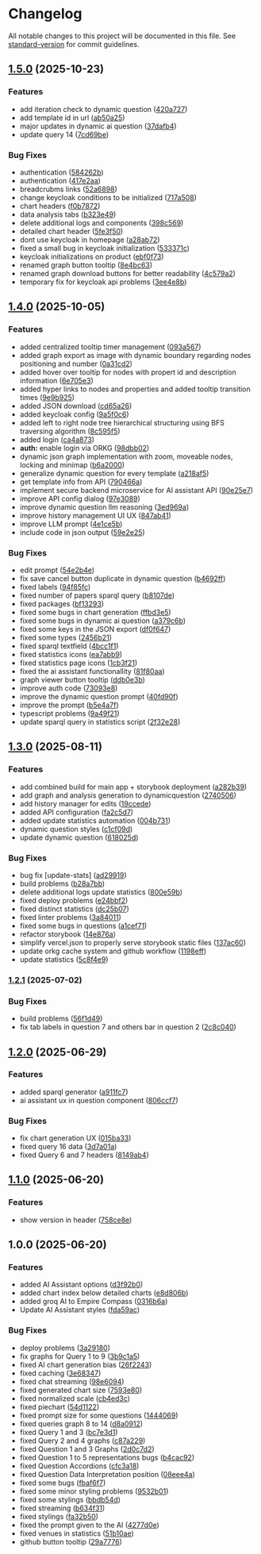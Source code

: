 # Changelog

All notable changes to this project will be documented in this file. See [standard-version](https://github.com/conventional-changelog/standard-version) for commit guidelines.

## [1.5.0](https://github.com/okarras/EmpiRE-Compass/compare/v1.4.0...v1.5.0) (2025-10-23)

### Features

- add iteration check to dynamic question ([420a727](https://github.com/okarras/EmpiRE-Compass/commit/420a727312442e1739d9209d52623a30196c5f1a))
- add template id in url ([ab50a25](https://github.com/okarras/EmpiRE-Compass/commit/ab50a2522c1f30b1244d62521c801f5be8370dc4))
- major updates in dynamic ai question ([37dafb4](https://github.com/okarras/EmpiRE-Compass/commit/37dafb4cbc06be3b5b75fd5305ea54408a390cd3))
- update query 14 ([7cd69be](https://github.com/okarras/EmpiRE-Compass/commit/7cd69becd1b46dab9a3c24432596ba526eca17ab))

### Bug Fixes

- authentication ([584262b](https://github.com/okarras/EmpiRE-Compass/commit/584262ba6ad6b4078dbd745cefc5173895f42b24))
- authentication ([417e2aa](https://github.com/okarras/EmpiRE-Compass/commit/417e2aae17c921e75cb35641bd3fc35fd6b6fd53))
- breadcrubms links ([52a6898](https://github.com/okarras/EmpiRE-Compass/commit/52a689825a57a4a7439a7075b25b56ecd307775d))
- change keycloak conditions to be initialized ([717a508](https://github.com/okarras/EmpiRE-Compass/commit/717a508aeda264201f680487debf70e4f12aaf30))
- chart headers ([f0b7872](https://github.com/okarras/EmpiRE-Compass/commit/f0b7872a22c1554a5db91bb0b2a27e7c7bcc20c4))
- data analysis tabs ([b323e49](https://github.com/okarras/EmpiRE-Compass/commit/b323e4942e0b87ecb32793fbe6e227fb85984dd6))
- delete additional logs and components ([398c569](https://github.com/okarras/EmpiRE-Compass/commit/398c56943ed26331636e9a7958f8f77e041fb007))
- detailed chart header ([5fe3f50](https://github.com/okarras/EmpiRE-Compass/commit/5fe3f50eed26767b10e73246de500cb70e520911))
- dont use keycloak in homepage ([a28ab72](https://github.com/okarras/EmpiRE-Compass/commit/a28ab72c84fd48bca7d10d58ad2d45a4c5640d1f))
- fixed a small bug in keycloak initialization ([533371c](https://github.com/okarras/EmpiRE-Compass/commit/533371ca6547c0317adbd685882cb2af484854d7))
- keycloak initializations on product ([ebf0f73](https://github.com/okarras/EmpiRE-Compass/commit/ebf0f735449ac05c76c2531494beb3e8d551b68d))
- renamed graph button tooltip ([8e4bc63](https://github.com/okarras/EmpiRE-Compass/commit/8e4bc6301b5eff9e8f6525c2c25497893ab6800c))
- renamed graph download buttons for better readability ([4c579a2](https://github.com/okarras/EmpiRE-Compass/commit/4c579a2511143a8739ed5b8917cc7c6b791e189e))
- temporary fix for keycloak api problems ([3ee4e8b](https://github.com/okarras/EmpiRE-Compass/commit/3ee4e8b94f214864e130ac1ecb17621dd7727caf))

## [1.4.0](https://github.com/okarras/EmpiRE-Compass/compare/v1.3.0...v1.4.0) (2025-10-05)

### Features

- added centralized tooltip timer management ([093a567](https://github.com/okarras/EmpiRE-Compass/commit/093a567b3d067a00c525090932ade4d9c988e2f2))
- added graph export as image with dynamic boundary regarding nodes positioning and number ([0a31cd2](https://github.com/okarras/EmpiRE-Compass/commit/0a31cd2951285bfce813374ec73028c1ab34927f))
- added hover over tooltip for nodes with propert id and description information ([6e705e3](https://github.com/okarras/EmpiRE-Compass/commit/6e705e3c751a375dfda4718eae4968bf6f666ea6))
- added hyper links to nodes and properties and added tooltip transition times ([9e9b925](https://github.com/okarras/EmpiRE-Compass/commit/9e9b925509cd59d25e8ba82b0749a764f9f7e3ad))
- added JSON download ([cd65a26](https://github.com/okarras/EmpiRE-Compass/commit/cd65a26ef58692336c1d4bb9058b13e534a84ef9))
- added keycloak config ([9a5f0c6](https://github.com/okarras/EmpiRE-Compass/commit/9a5f0c6eb9d5a2c1540e808b6dc3695a3b178c93))
- added left to right node tree hierarchical structuring using BFS traversing algorithm ([8c595f5](https://github.com/okarras/EmpiRE-Compass/commit/8c595f507d37583d0c2dfff14f5b5aabcbc8970f))
- added login ([ca4a873](https://github.com/okarras/EmpiRE-Compass/commit/ca4a8739aca9a27342a95ad8c2409bd6ce3066fa))
- **auth:** enable login via ORKG ([98dbb02](https://github.com/okarras/EmpiRE-Compass/commit/98dbb02e5fd58ebf8118341b8fc7667b01bc0d6a))
- dynamic json graph implementation with zoom, moveable nodes, locking and minimap ([b6a2000](https://github.com/okarras/EmpiRE-Compass/commit/b6a20002e95c9514f053faba1fa83191e26fbe82))
- generalize dynamic question for every template ([a218af5](https://github.com/okarras/EmpiRE-Compass/commit/a218af56530dca46176fa6c0e4e4840edb358769))
- get template info from API ([790466a](https://github.com/okarras/EmpiRE-Compass/commit/790466abf28aefd9c49d326388e81cc26a636021))
- implement secure backend microservice for AI assistant API ([90e25e7](https://github.com/okarras/EmpiRE-Compass/commit/90e25e780b653d8ec27bdbe726c071239b7b4b0e))
- improve API config dialog ([97e3089](https://github.com/okarras/EmpiRE-Compass/commit/97e3089aaa15846517f9625567e79a0cea11387f))
- improve dynamic question llm reasoning ([3ed969a](https://github.com/okarras/EmpiRE-Compass/commit/3ed969afb03e4f797429c637f9ac0b617daa4f75))
- improve history management UI UX ([847ab41](https://github.com/okarras/EmpiRE-Compass/commit/847ab41da4243f2fa44a6836f369b60daff7b8e6))
- improve LLM prompt ([4e1ce5b](https://github.com/okarras/EmpiRE-Compass/commit/4e1ce5ba7da7d5c2033ae27d64090816c977e2dc))
- include code in json output ([59e2e25](https://github.com/okarras/EmpiRE-Compass/commit/59e2e25b6c057cd538246caba987db7f3bcb1e0a))

### Bug Fixes

- edit prompt ([54e2b4e](https://github.com/okarras/EmpiRE-Compass/commit/54e2b4e12177b9931f5a508865d5a411b7d13009))
- fix save cancel button duplicate in dynamic question ([b4692ff](https://github.com/okarras/EmpiRE-Compass/commit/b4692ff977df80ea75e67442eb339b50f610c390))
- fixed labels ([94f85fc](https://github.com/okarras/EmpiRE-Compass/commit/94f85fc59e148f1c14890c4adea06196c08dd1ed))
- fixed number of papers sparql query ([b8107de](https://github.com/okarras/EmpiRE-Compass/commit/b8107de0c423ac899920a05b0d832f066d7fe109))
- fixed packages ([bf13293](https://github.com/okarras/EmpiRE-Compass/commit/bf132935e9593a87f79abd83f64ed3371a7636f0))
- fixed some bugs in chart generation ([ffbd3e5](https://github.com/okarras/EmpiRE-Compass/commit/ffbd3e5e05eb12fff45f0ae43b78b52d4b407a3f))
- fixed some bugs in dynamic ai question ([a379c6b](https://github.com/okarras/EmpiRE-Compass/commit/a379c6b1a2fe57e1167b55443853ff793b0ddafc))
- fixed some keys in the JSON export ([df0f647](https://github.com/okarras/EmpiRE-Compass/commit/df0f6477e2ec36a676d789df3599c6ecd09e7449))
- fixed some types ([2456b21](https://github.com/okarras/EmpiRE-Compass/commit/2456b2104c1cab8c4c282858e927c267ba59339c))
- fixed sparql textfield ([4bcc1f1](https://github.com/okarras/EmpiRE-Compass/commit/4bcc1f15b29fe6ad84d2e0c412e7f59df1992c3c))
- fixed statistics icons ([ea7abb9](https://github.com/okarras/EmpiRE-Compass/commit/ea7abb97b964ecd58d0156d61fc7431d528d6418))
- fixed statistics page icons ([1cb3f21](https://github.com/okarras/EmpiRE-Compass/commit/1cb3f2161c8974959d5b230e3cd4897736193d34))
- fixed the ai assistant functionallity ([81f80aa](https://github.com/okarras/EmpiRE-Compass/commit/81f80aa64262c9347dcf690d8bb8f07320e815da))
- graph viewer button tooltip ([ddb0e3b](https://github.com/okarras/EmpiRE-Compass/commit/ddb0e3b8412c6d49f1ebe85509ab69c20faab009))
- improve auth code ([73093e8](https://github.com/okarras/EmpiRE-Compass/commit/73093e8ad7667ad0083eacda8deac6af8fb35aef))
- improve the dynamic question prompt ([40fd90f](https://github.com/okarras/EmpiRE-Compass/commit/40fd90f17f8d0fbce8d074d59ded66b9189d8e58))
- improve the prompt ([b5e4a7f](https://github.com/okarras/EmpiRE-Compass/commit/b5e4a7fb6e83a9fc7efc626e31f2a3341d6bcd0c))
- typescript problems ([9a49f21](https://github.com/okarras/EmpiRE-Compass/commit/9a49f2137fb4f1dd7af24e70efb91107bdde3e72))
- update sparql query in statistics script ([2f32e28](https://github.com/okarras/EmpiRE-Compass/commit/2f32e287320d36f0d80f7fd4cb0fd57e73a3e24e))

## [1.3.0](https://github.com/okarras/EmpiRE-Compass/compare/v1.2.1...v1.3.0) (2025-08-11)

### Features

- add combined build for main app + storybook deployment ([a282b39](https://github.com/okarras/EmpiRE-Compass/commit/a282b39c11493ed111e8bc54f5adf68bcf639749))
- add graph and analysis generation to dynamicquestion ([2740506](https://github.com/okarras/EmpiRE-Compass/commit/27405069b380378506cb04030b70d8a5a02501bc))
- add history manager for edits ([19ccede](https://github.com/okarras/EmpiRE-Compass/commit/19ccedef36c0e7e038853d9c3f60192a21b70618))
- added API configuration ([fa2c5d7](https://github.com/okarras/EmpiRE-Compass/commit/fa2c5d7ae51df6924c94ab181b566a2c2a5618b3))
- added update statistics automation ([004b731](https://github.com/okarras/EmpiRE-Compass/commit/004b731eaaa2b074cae9cd553777525feca428a5))
- dynamic question styles ([c1cf09d](https://github.com/okarras/EmpiRE-Compass/commit/c1cf09d421f27640cab588306bfd51979944a264))
- update dynamic question ([618025d](https://github.com/okarras/EmpiRE-Compass/commit/618025dd5deddb3d076283a4eff1afe7eb9c43df))

### Bug Fixes

- bug fix [update-stats] ([ad29919](https://github.com/okarras/EmpiRE-Compass/commit/ad299196d680d9bf987e423d8c2905a7265848b4))
- build problems ([b28a7bb](https://github.com/okarras/EmpiRE-Compass/commit/b28a7bbaa223b102e1c42ca0ebe7b45924f79d38))
- delete additional logs update statistics ([800e59b](https://github.com/okarras/EmpiRE-Compass/commit/800e59b669e2ee0dc325bfbc40125c8da4dc1f61))
- fixed deploy problems ([e24bbf2](https://github.com/okarras/EmpiRE-Compass/commit/e24bbf2f53175c4a2b6e08c57afb6a52f67b497a))
- fixed distinct statistics ([dc25b07](https://github.com/okarras/EmpiRE-Compass/commit/dc25b07cda16c86e2e36b0554680413d8b7a915a))
- fixed linter problems ([3a84011](https://github.com/okarras/EmpiRE-Compass/commit/3a84011e9c832cb9f31762b0d2dc0893b352212b))
- fixed some bugs in questions ([a1cef71](https://github.com/okarras/EmpiRE-Compass/commit/a1cef7195e1ad86e2e6def131db5029a68716043))
- refactor storybook ([14e876a](https://github.com/okarras/EmpiRE-Compass/commit/14e876affe10c39378f24443e21f30df3cb1bde6))
- simplify vercel.json to properly serve storybook static files ([137ac60](https://github.com/okarras/EmpiRE-Compass/commit/137ac6072ac31911480b70dc6e61a515c1a7c37d))
- update orkg cache system and github workflow ([1198eff](https://github.com/okarras/EmpiRE-Compass/commit/1198effc4358881be0a397b8f880d2914d988012))
- update statistics ([5c8f4e9](https://github.com/okarras/EmpiRE-Compass/commit/5c8f4e96bad9242b91b643d59602589b298c3ca1))

### [1.2.1](https://github.com/okarras/EmpiRE-Compass/compare/v1.2.0...v1.2.1) (2025-07-02)

### Bug Fixes

- build problems ([56f1d49](https://github.com/okarras/EmpiRE-Compass/commit/56f1d4910f32a3a3f989a586e729f66ee0fd58b7))
- fix tab labels in question 7 and others bar in question 2 ([2c8c040](https://github.com/okarras/EmpiRE-Compass/commit/2c8c04062642aaf3b71c894668e93bbc91d61ecf))

## [1.2.0](https://github.com/okarras/EmpiRE-Compass/compare/v1.1.0...v1.2.0) (2025-06-29)

### Features

- added sparql generator ([a911fc7](https://github.com/okarras/EmpiRE-Compass/commit/a911fc72fd905392556f4bf0bfc3c5d11d73d8f8))
- ai assistant ux in question component ([806ccf7](https://github.com/okarras/EmpiRE-Compass/commit/806ccf73d7a80af86f925fd28e61ab5c45422e05))

### Bug Fixes

- fix chart generation UX ([015ba33](https://github.com/okarras/EmpiRE-Compass/commit/015ba332a6830556a0b52bc3c4b8e5197e048265))
- fixed query 16 data ([3d7a01a](https://github.com/okarras/EmpiRE-Compass/commit/3d7a01a0cc190d911423b146c975eac860b2f8d4))
- fixed Query 6 and 7 headers ([8149ab4](https://github.com/okarras/EmpiRE-Compass/commit/8149ab43a8511944680e0db13d0c83eddb3c6741))

## [1.1.0](https://github.com/okarras/EmpiRE-Compass/compare/v1.0.0...v1.1.0) (2025-06-20)

### Features

- show version in header ([758ce8e](https://github.com/okarras/EmpiRE-Compass/commit/758ce8e6d6961a1cabcabf411e7d709686e0b96e))

## 1.0.0 (2025-06-20)

### Features

- added AI Assistant options ([d3f92b0](https://github.com/okarras/EmpiRE-Compass/commit/d3f92b0a1cdbdaaf785e3627619c3f806381e7a9))
- added chart index below detailed charts ([e8d806b](https://github.com/okarras/EmpiRE-Compass/commit/e8d806bd78802d596b0483f79dc32aa45998208c))
- added groq AI to Empire Compass ([0316b6a](https://github.com/okarras/EmpiRE-Compass/commit/0316b6a7fea829db285e5237202706df92d50a4d))
- Update AI Assistant styles ([fda59ac](https://github.com/okarras/EmpiRE-Compass/commit/fda59ac638ffb7bd361872380b9fcd8078762c53))

### Bug Fixes

- deploy problems ([3a29180](https://github.com/okarras/EmpiRE-Compass/commit/3a291806b5920bab908b38592cf62a1b1f447718))
- fix graphs for Query 1 to 9 ([3b9c1a5](https://github.com/okarras/EmpiRE-Compass/commit/3b9c1a58d4029f3237f850f6cfd021359362e168))
- fixed AI chart generation bias ([26f2243](https://github.com/okarras/EmpiRE-Compass/commit/26f22430e676161619fe6d7d87dd0c697acdfe47))
- fixed caching ([3e68347](https://github.com/okarras/EmpiRE-Compass/commit/3e683473d4513bcbe3ca2be7f98dd50913e86720))
- fixed chat streaming ([98e6094](https://github.com/okarras/EmpiRE-Compass/commit/98e6094fc6442b0f11db287f338b350840a8a293))
- fixed generated chart size ([7593e80](https://github.com/okarras/EmpiRE-Compass/commit/7593e8087e78d8856e7d9cb2468cb7afff001b80))
- fixed normalized scale ([cb4ed3c](https://github.com/okarras/EmpiRE-Compass/commit/cb4ed3c004f1d19b1f1dfd4ab8762e699fb60764))
- fixed piechart ([54d1122](https://github.com/okarras/EmpiRE-Compass/commit/54d11227762c8fac62ef1c4806af4cf3b9a74f0e))
- fixed prompt size for some questions ([1444069](https://github.com/okarras/EmpiRE-Compass/commit/1444069bd865d2fbb895bb85198797ae96291017))
- fixed queries graph 8 to 14 ([d8a0912](https://github.com/okarras/EmpiRE-Compass/commit/d8a0912d971ca7cbcb0645f693ee3a1953be8e91))
- fixed Query 1 and 3 ([bc7e3d1](https://github.com/okarras/EmpiRE-Compass/commit/bc7e3d197525b429e5581d4151a8a8fdb8aa4b1a))
- fixed Query 2 and 4 graphs ([c87a229](https://github.com/okarras/EmpiRE-Compass/commit/c87a229f6aad91bd2bf9af82cacf0efa424a4823))
- fixed Question 1 and 3 Graphs ([2d0c7d2](https://github.com/okarras/EmpiRE-Compass/commit/2d0c7d25a56770e636431fe79b5edb0c645d0381))
- fixed Question 1 to 5 representations bugs ([b4cac92](https://github.com/okarras/EmpiRE-Compass/commit/b4cac928e405d1f3b108f87e0cf9837d5550bd3f))
- fixed Question Accordions ([cfc3a18](https://github.com/okarras/EmpiRE-Compass/commit/cfc3a18c34f58333e1a0f48eae7e1b51a7101e52))
- fixed Question Data Interpretation position ([08eee4a](https://github.com/okarras/EmpiRE-Compass/commit/08eee4a961214335a4ec962d07b076aa52b9ac30))
- fixed some bugs ([fbaf6f7](https://github.com/okarras/EmpiRE-Compass/commit/fbaf6f75e20c43aa6ac801a66977becaae6b4da3))
- fixed some minor styling problems ([9532b01](https://github.com/okarras/EmpiRE-Compass/commit/9532b01e7e9e1b8de8a8c67883a6e2ac2c6b3486))
- fixed some stylings ([bbdb54d](https://github.com/okarras/EmpiRE-Compass/commit/bbdb54d2228c384c63adeabf16a9294e14b87183))
- fixed streaming ([b634f31](https://github.com/okarras/EmpiRE-Compass/commit/b634f31f5078c81e98146a39997f7fb774302874))
- fixed stylings ([fa32b50](https://github.com/okarras/EmpiRE-Compass/commit/fa32b50be132b58ed8c7c557bdc920b02951f497))
- fixed the prompt given to the AI ([4277d0e](https://github.com/okarras/EmpiRE-Compass/commit/4277d0ed2e93078cdc83d24c1c99b08c452a6a0a))
- fixed venues in statistics ([51b10ae](https://github.com/okarras/EmpiRE-Compass/commit/51b10ae07019ed799891f15f1465cc9b201f1230))
- github button tooltip ([29a7776](https://github.com/okarras/EmpiRE-Compass/commit/29a7776b9bb80744371938165e1957349d82e7b5))
